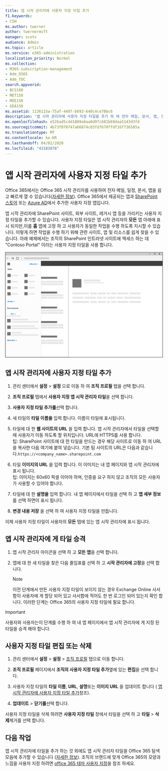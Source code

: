 ```yaml
---
title: 앱 시작 관리자에 사용자 지정 타일 추가
f1.keywords:
- CSH
ms.author: twerner
author: twernermsft
manager: scotv
audience: Admin
ms.topic: article
ms.service: o365-administration
localization_priority: Normal
ms.collection:
- M365-subscription-management
- Adm_O365
- Adm_TOC
search.appverid:
- BCS160
- MET150
- MOE150
- GEA150
ms.assetid: 1136115a-75af-4497-b693-640c4ce70bc6
description: '앱 시작 관리자에 사용자 지정 타일을 추가 하 여 전자 메일, 문서, 앱, SharePoint 사이트, 외부 사이트 및 기타 리소스에 대 한 빠른 연결을 만듭니다. '
ms.openlocfilehash: e52bad5cdd1809e8aa0d97c681b69daa5143d3fd
ms.sourcegitcommit: 4b73f070747a66874c03fdf670ffdf16f736585a
ms.translationtype: MT
ms.contentlocale: ko-KR
ms.lasthandoff: 04/02/2020
ms.locfileid: "43103078"
---
```

# <a name="add-custom-tiles-to-the-app-launcher"></a>앱 시작 관리자에 사용자 지정 타일 추가

Office 365에서는 Office 365 시작 관리자를 사용하여 전자 메일, 일정, 문서, 앱을 쉽고 빠르게 열 수 있습니다([자세한 정보](https://support.office.com/article/79f12104-6fed-442f-96a0-eb089a3f476a.aspx)). Office 365에서 제공되는 앱과 [SharePoint 스토어](https://support.office.com/article/dd98e50e-d3db-4ecb-9bb7-82b189822d43.aspx) 또는 [Azure AD](https://msdn.microsoft.com/office/office365/howto/connect-your-app-to-o365-app-launcher)에서 추가한 사용자 지정 앱입니다.
  
앱 시작 관리자에 SharePoint 사이트, 외부 사이트, 레거시 앱 등을 가리키는 사용자 지정 타일을 추가할 수 있습니다. 사용자 지정 타일은 앱 시작 관리자의 **모든** 앱 아래에 표시 되지만,이를 **홈** 앱에 고정 하 고 사용자가 동일한 작업을 수행 하도록 지시할 수 있습니다. 이렇게 하면 작업을 수행 하기 위해 관련 사이트, 앱 및 리소스를 쉽게 찾을 수 있습니다. 아래 예제에서는 조직의 SharePoint 인트라넷 사이트에 액세스 하는 데 "Contoso Portal" 이라는 사용자 지정 타일을 사용 합니다. 
  
![Office 365 앱 시작 관리자](../../media/7acc06cc-ac7a-4c6e-8ea7-81570a5bdbab.png)
  
## <a name="add-a-custom-tile-to-the-app-launcher"></a>앱 시작 관리자에 사용자 지정 타일 추가

1. 관리 센터에서 **설정** > **설정** 으로 이동 하 여 **조직 프로필** 탭을 선택 합니다.
    
2. **조직 프로필** 탭에서 **사용자 지정 앱 시작 관리자 타일**을 선택 합니다.
  
3. **사용자 지정 타일 추가를**선택 합니다. 
  
4. 새 타일의 **타일 이름을** 입력 합니다. 이름이 타일에 표시됩니다. 
    
5. 타일에 대 한 **웹 사이트의 URL** 을 입력 합니다. 앱 시작 관리자에서 타일을 선택할 때 사용자가 이동 하도록 할 위치입니다. URL에 HTTPS를 사용 합니다.<br/>팁: SharePoint 사이트에 대 한 타일을 만드는 경우 해당 사이트로 이동 하 여 URL을 복사한 다음 여기에 붙여 넣습니다. 기본 팀 사이트의 URL은 다음과 같습니다.`https://<company_name>.sharepoint.com` 
  
6. 타일 **이미지의 URL** 을 입력 합니다. 이 이미지는 내 앱 페이지와 앱 시작 관리자에 표시 됩니다.<br/>팁: 이미지는 60x60 픽셀 이어야 하며, 인증을 요구 하지 않고 조직의 모든 사용자가 사용할 수 있어야 합니다.

7. 타일에 대 한 **설명을** 입력 합니다. 내 앱 페이지에서 타일을 선택 하 고 **앱 세부 정보**를 선택 하면이 표시 됩니다. 
  
8. **변경 내용 저장** 을 선택 하 여 사용자 지정 타일을 만듭니다. 
    
이제 사용자 지정 타일이 사용자의 **모든** 탭에 있는 앱 시작 관리자에 표시 됩니다. 
  
## <a name="promote-the-tile-to-app-launcher"></a>앱 시작 관리자에 게 타일 승격

1. 앱 시작 관리자 아이콘을 선택 하 고 **모든 앱**을 선택 합니다. 
    
2. 앱에 대 한 새 타일을 찾은 다음 줄임표를 선택 하 고 **시작 관리자에 고정**을 선택 합니다.
  
    > [!NOTE]
    > 이전 단계에서 만든 사용자 지정 타일이 보이지 않는 경우 Exchange Online 사서함이 사용자에 게 할당 되어 있고 사서함에 적어도 한 번 로그인 되어 있는지 확인 합니다. 이러한 단계는 Office 365의 사용자 지정 타일에 필요 합니다. 
  
> [!IMPORTANT]
> 사용자와 사용자는이 단계를 수행 하 여 내 앱 페이지에서 앱 시작 관리자에 게 지정 된 타일을 승격 해야 합니다. 
  
## <a name="edit-or-delete-a-custom-tile"></a>사용자 지정 타일 편집 또는 삭제

1. 관리 센터에서 **설정** > **설정** > <a href="https://go.microsoft.com/fwlink/p/?linkid=2067339" target="_blank">조직 프로필</a> 탭으로 이동 합니다.
    
2. **조직 프로필** 페이지에서 **조직의 사용자 지정 타일 추가**옆에 있는 **편집**을 선택 합니다.

3. 사용자 지정 타일의 **타일 이름**, **URL**, **설명**또는 **이미지 URL** 을 업데이트 합니다 ( [앱 시작 관리자에 사용자 지정 타일 추가](#add-a-custom-tile-to-the-app-launcher)참조).
    
4. **업데이트** \> **닫기를**선택 합니다. 
    
사용자 지정 타일을 삭제 하려면 **사용자 지정 타일** 창에서 타일을 선택 하 고 **타일** > **삭제**제거를 선택 합니다. 
  
## <a name="whats-next"></a>다음 작업

앱 시작 관리자에 타일을 추가 하는 것 외에도 앱 시작 관리자 타일을 Office 365 탐색 모음에 추가할 수 있습니다 ([자세한 정보](https://support.office.com/article/d536512c-b0f7-49fd-b8db-a8a967e23f23.aspx)). 조직의 브랜드에 맞게 Office 365의 모양과 느낌을 사용자 지정 하려면 [office 365 테마 사용자 지정](../setup/customize-your-organization-theme.md)을 참조 하세요.
  

